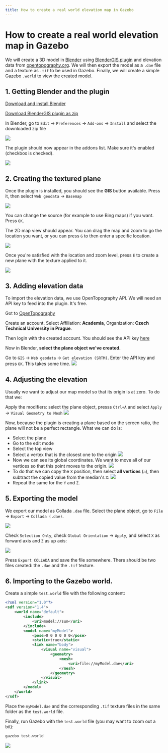 ```yaml
---
title: How to create a real world elevation map in Gazebo
---
```


# How to create a real world elevation map in Gazebo

We will create a 3D model in [Blender](https://www.blender.org/download/) using
[BlenderGIS plugin](https://github.com/domlysz/BlenderGIS) and elevation data from
[opentopography.org](https://opentopography.org/).
We will then export the model as a `.dae` file and a texture as `.tif` to be used in Gazebo.
Finally, we will create a simple Gazebo `.world` to view the created model.

## 1. Getting Blender and the plugin

[Download and install Blender](https://www.blender.org/download/)

[Download BlenderGIS plugin as zip](https://github.com/domlysz/BlenderGIS/archive/refs/heads/master.zip)

In Blender, go to `Edit` -> `Preferences` -> `Add-ons` -> `Install` and select the downloaded zip file

![](fig/real-world-elevation/blender-preferences.png)

The plugin should now appear in the addons list. Make sure it's enabled (checkbox is checked).

![](fig/real-world-elevation/plugin.png)

## 2. Creating the textured plane

Once the plugin is installed, you should see the **GIS** button available. Press it, then select `Web geodata` -> `Basemap`

![](fig/real-world-elevation/basemap.png)

You can change the source (for example to use Bing maps) if you want. Press `OK`.

The 2D map view should appear. You can drag the map and zoom to go the location you want, or you can press `G` to then enter a specific location.

![](fig/real-world-elevation/goto.png)

Once you're satisfied with the location and zoom level, press `E` to create a new plane with the texture applied to it.

![](fig/real-world-elevation/textured-plane.png)

## 3. Adding elevation data

To import the elevation data, we use OpenTopography API. We will need an API key to feed into the plugin. It's free.

Got to [OpenTopography](https://portal.opentopography.org/login?redirect=%2FlidarAuthorizationInfo%3Fs%3Dapi)

Create an account. Select Affiliation: **Academia**, Organization: **Czech Technical University in Prague**.

Then login with the created account. You should see the API key [here](https://portal.opentopography.org/lidarAuthorizationInfo?s=api)

Now in Blender, **select the plane object we've created.**

Go to `GIS` -> `Web geodata` -> `Get elevation (SRTM)`. Enter the API key and press `OK`. This takes some time.
![](fig/real-world-elevation/elevation.png)

## 4. Adjusting the elevation

Usually we want to adjust our map model so that its origin is at zero. To do that we:

Apply the modifiers: select the plane object, presss `Ctrl+A` and select `Apply` -> `Visual Geometry to Mesh`
![](fig/real-world-elevation/apply-modifiers.png)

Now, because the plugin is creating a plane based on the screen ratio, the plane will not be a perfect rectangle. What we can do is:

- Select the plane
- Go to the edit mode
- Select the top view
- Select a vertex that is the closest one to the origin
  ![](fig/real-world-elevation/closest-point.png)
- Now we can see its global coordinates. We want to move all of our vertices so that this point moves to the origin.
  ![](fig/real-world-elevation/location.png)
- To do that we can copy the `X` position, then select **all vertices** (`a`), then subtract the copied value from the median's `X`:
  ![](fig/real-world-elevation/move-all-X.png)
- Repeat the same for the `Y` and `Z`.

## 5. Exporting the model

We export our model as Collada `.dae` file. Select the plane object, go to `File` -> `Export` -> `Collada (.dae)`.

![](fig/real-world-elevation/export.png)

Check `Selection Only`, check `Global Orientation` -> `Apply`, and select `X` as forward axis and `Z` as up axis:

![](fig/real-world-elevation/export-settings.png)

Press `Export COLLADA` and save the file somewhere. There should be two files created: the `.dae` and the `.tif` texture.

## 6. Importing to the Gazebo world.

Create a simple `test.world` file with the following content:

```xml
<?xml version="1.0"?>
<sdf version="1.4">
    <world name="default">
        <include>
            <uri>model://sun</uri>
        </include>
        <model name="myModel">
            <pose>0 0 0 0 0 0</pose>
            <static>true</static>
            <link name="body">
                <visual name="visual">
                    <geometry>
                        <mesh>
                            <uri>file://myModel.dae</uri>
                        </mesh>
                    </geometry>
                </visual>
            </link>
        </model>
    </world>
</sdf>
```

Place the `myModel.dae` and the corresponding `.tif` texture files in the same folder as the `test.world` file.

Finally, run Gazebo with the `test.world` file (you may want to zoom out a bit):

```bash
gazebo test.world
```

![](fig/real-world-elevation/gazebo.png)
